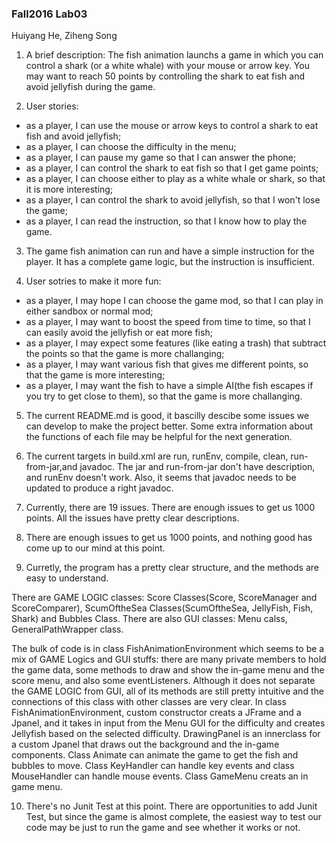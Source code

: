 ### Fall2016 Lab03

Huiyang He, Ziheng Song

1. A brief description: The fish animation launchs a game in which you can control a shark (or a white whale) with your mouse or arrow key. You may want to reach 50 points by controlling the shark to eat fish and avoid jellyfish during the game.

2. User stories:  
 * as a player, I can use the mouse or arrow keys to control a shark to eat fish and avoid jellyfish;  
 * as a player, I can choose the difficulty in the menu;
 * as a player, I can pause my game so that I can answer the phone;
 * as a player, I can control the shark to eat fish so that I get game points;
 * as a player, I can choose either to play as a white whale or shark, so that it is more interesting;
 * as a player, I can control the shark to avoid jellyfish, so that I won't lose the game;
 * as a player, I can read the instruction, so that I know how to play the game.

3. The game fish animation can run and have a simple instruction for the player. It has a complete game logic, but the instruction is insufficient.

4. User sotries to make it more fun: 
  * as a player, I may hope I can choose the game mod, so that I can play in either sandbox or normal mod; 
  * as a player, I may want to boost the speed from time to time, so that I can easily avoid the jellyfish or eat more fish;
  * as a player, I may expect some features (like eating a trash) that subtract the points so that the game is more challanging;
  * as a player, I may want various fish that gives me different points, so that the game is more interesting;
  * as a player, I may want the fish to have a simple AI(the fish escapes if you try to get close to them), so that the game is more challanging.

5. The current README.md is good, it bascilly descibe some issues we can develop to make the project better. Some extra information about the functions of each file may be helpful for the next generation.

6. The current targets in build.xml are run, runEnv, compile, clean, run-from-jar,and javadoc. The jar and run-from-jar don't have description, and runEnv doesn't work. Also, it seems that javadoc needs to be updated to produce a right javadoc.

7. Currently, there are 19 issues. There are enough issues to get us 1000 points. All the issues have pretty clear descriptions.

8. There are enough issues to get us 1000 points, and nothing good has come up to our mind at this point.

9. Curretly, the program has a pretty clear structure, and the methods are easy to understand.

 There are GAME LOGIC classes: Score Classes(Score, ScoreManager and ScoreComparer), ScumOftheSea Classes(ScumOftheSea, JellyFish, Fish, Shark) and Bubbles Class. There are also GUI classes: Menu calss, GeneralPathWrapper class.
 
 The bulk of code is in class FishAnimationEnvironment which seems to be a mix of GAME Logics and GUI stuffs: there are many private members to hold the game data, some methods to draw and show the in-game menu and the score menu, and also some eventListeners. Although it does not separate the GAME LOGIC from GUI, all of its methods are still pretty intuitive and the connections of this class with other classes are very clear. In class FishAnimationEnvironment, custom constructor creats a JFrame and a Jpanel, and it takes in input from the Menu GUI for the difficulty and creates Jellyfish based on the selected difficulty. DrawingPanel is an innerclass for a custom Jpanel that draws out the background and the in-game components. Class Animate can animate the game to get the fish and bubbles to move. Class KeyHandler can handle key events and class MouseHandler can handle mouse events. Class GameMenu creats an in game menu.
 
10. There's no Junit Test at this point. There are opportunities to add Junit Test, but since the game is almost complete, the easiest way to test our code may be just to run the game and see whether it works or not.
